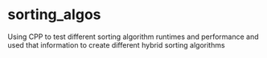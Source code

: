 # sorting_algos
Using CPP to test different sorting algorithm runtimes and performance and used that information to create different hybrid sorting algorithms
